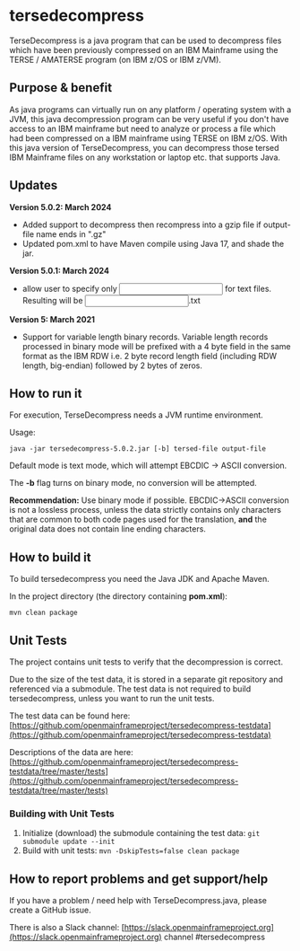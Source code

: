 # tersedecompress

TerseDecompress is a java program that can be used to decompress files
which have been previously compressed on an IBM Mainframe
using the TERSE / AMATERSE program (on IBM z/OS or IBM z/VM).

## Purpose & benefit ##

As java programs can virtually run on any platform / operating system
with a JVM, this java decompression program can be very useful if you
don't have access to an IBM mainframe but need to analyze or process a
file which had been compressed on a IBM mainframe using TERSE on IBM z/OS.
With this java version of TerseDecompress, you can decompress those tersed
IBM Mainframe files on any workstation or laptop etc. that supports Java.

## Updates ##

**Version 5.0.2: March 2024**

- Added support to decompress then recompress into a gzip file if output-file name ends in ".gz"
- Updated pom.xml to have Maven compile using Java 17, and shade the jar.

**Version 5.0.1: March 2024**

- allow user to specify only <input file> for text files. Resulting <output file> will be <input file>.txt

**Version 5: March 2021**

- Support for variable length binary records. Variable length records processed in binary mode will be prefixed with a 4 byte field in the same format as the IBM RDW i.e. 2 byte record length field (including RDW length, big-endian) followed by 2 bytes of zeros.

## How to run it ##

For execution, TerseDecompress needs a JVM runtime environment.

Usage:

```java -jar tersedecompress-5.0.2.jar [-b] tersed-file output-file```

Default mode is text mode, which will attempt EBCDIC -> ASCII conversion.

The **-b** flag turns on binary mode, no conversion will be attempted.

**Recommendation:** Use binary mode if possible. EBCDIC->ASCII conversion is not a lossless process, unless the data strictly contains only characters that are common to both code pages used for the translation, **and** the original data does not contain line ending characters.  

## How to build it ##

To build tersedecompress you need the Java JDK and Apache Maven.

In the project directory (the directory containing **pom.xml**):

```mvn clean package```

## Unit Tests ##

The project contains unit tests to verify that the decompression is correct.

Due to the size of the test data, it is stored in a separate git repository and referenced via a submodule. The test data is not required to build tersedecompress, unless you want to run the unit tests.

The test data can be found here:
[https://github.com/openmainframeproject/tersedecompress-testdata](https://github.com/openmainframeproject/tersedecompress-testdata)

Descriptions of the data are here:
[https://github.com/openmainframeproject/tersedecompress-testdata/tree/master/tests](https://github.com/openmainframeproject/tersedecompress-testdata/tree/master/tests)


### Building with Unit Tests ###

1. Initialize (download) the submodule containing the test data:
```git submodule update --init```
2. Build with unit tests:
```mvn -DskipTests=false clean package```

## How to report problems and get support/help ##

If you have a problem / need help with TerseDecompress.java, please create a GitHub issue.

There is also a Slack channel: [https://slack.openmainframeproject.org](https://slack.openmainframeproject.org) channel #tersedecompress


